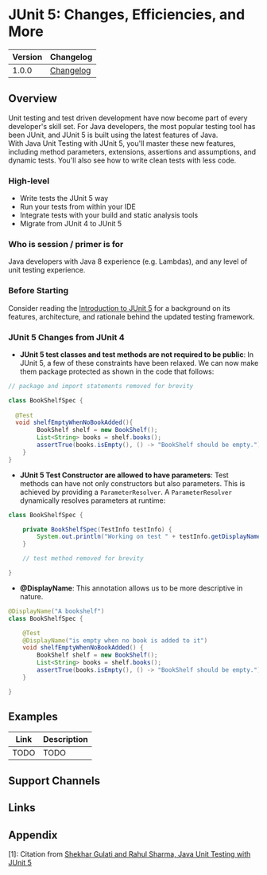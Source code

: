 # JUnit 5: Changes, Efficiencies, and More

| Version | Changelog
|---------|----------------
| 1.0.0 | [Changelog](CHANGELOG.md)

## Overview

Unit testing and test driven development have now become part of every developer's skill set. 
For Java developers, the most popular testing tool has been JUnit, and JUnit 5 is built using the latest features of Java.  
With Java Unit Testing with JUnit 5, you'll master these new features, including method parameters, extensions, assertions and assumptions, 
and dynamic tests. You'll also see how to write clean tests with less code.

### High-level

* Write tests the JUnit 5 way
* Run your tests from within your IDE
* Integrate tests with your build and static analysis tools
* Migrate from JUnit 4 to JUnit 5


### Who is session / primer is for
Java developers with Java 8 experience (e.g. Lambdas), and any level of unit testing experience.

### Before Starting
Consider reading the [Introduction to JUnit 5](./INTRO.md) for a background on its features, architecture, and rationale behind the updated
testing framework.

### JUnit 5 Changes from JUnit 4
* **JUnit 5 test classes and test methods are not required to be public**: 
In JUnit 5, a few of these constraints have been relaxed.
We can now make them package protected as shown in the code that follows:
```java
// package and import statements removed for brevity

class BookShelfSpec {
    
  @Test
  void shelfEmptyWhenNoBookAdded(){
        BookShelf shelf = new BookShelf();
        List<String> books = shelf.books();
        assertTrue(books.isEmpty(), () -> "BookShelf should be empty.");
    }
}
```

* **JUnit 5 Test Constructor are allowed to have parameters**: Test methods can have not only constructors but also parameters. 
This is achieved by providing a `ParameterResolver`. A `ParameterResolver` dynamically resolves parameters at runtime:

```java
class BookShelfSpec {

    private BookShelfSpec(TestInfo testInfo) {
        System.out.println("Working on test " + testInfo.getDisplayName());
    }

    // test method removed for brevity

}
```

* **@DisplayName**: This annotation allows us to be more descriptive in nature.

```java
@DisplayName("A bookshelf")
class BookShelfSpec {

    @Test
    @DisplayName("is empty when no book is added to it")
    void shelfEmptyWhenNoBookAdded() {
        BookShelf shelf = new BookShelf();
        List<String> books = shelf.books();
        assertTrue(books.isEmpty(), () -> "BookShelf should be empty.");
    }

}
```

## Examples

| Link | Description |
|---------|----------------|
| TODO | TODO |

## Support Channels

## Links

## Appendix
[1]: Citation from [Shekhar Gulati and Rahul Sharma, Java Unit Testing with JUnit 5](https://doi.org/10.1007/978-1-4842-3015-2_1)
